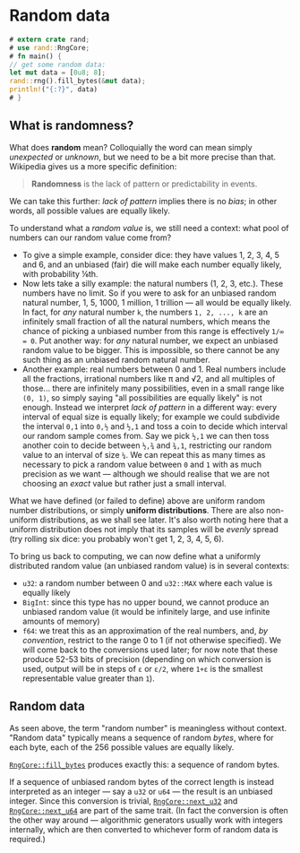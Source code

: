 # Random data

```rust
# extern crate rand;
# use rand::RngCore;
# fn main() {
// get some random data:
let mut data = [0u8; 8];
rand::rng().fill_bytes(&mut data);
println!("{:?}", data)
# }
```

## What is randomness?

What does **random** mean? Colloquially the word can mean simply *unexpected*
or *unknown*, but we need to be a bit more precise than that. Wikipedia gives us
a more specific definition:

> **Randomness** is the lack of pattern or predictability in events.

We can take this further: *lack of pattern* implies there is no *bias*; in
other words, all possible values are equally likely.

To understand what a *random value* is, we still need a context: what pool of
numbers can our random value come from?

-   To give a simple example, consider dice: they have values 1, 2, 3, 4, 5 and
    6, and an unbiased (fair) die will make each number equally likely, with
    probability ⅙th.
-   Now lets take a silly example: the natural numbers (1, 2, 3, etc.). These
    numbers have no limit. So if you were to ask for an unbiased random
    natural number, 1, 5, 1000, 1 million, 1 trillion — all would be equally
    likely. In fact, for *any* natural number `k`, the numbers `1, 2, ..., k`
    are an infinitely small fraction of all the natural numbers, which means the
    chance of picking a unbiased number from this range is effectively `1/∞ = 0`.
    Put another way: for *any* natural number, we expect an unbiased random
    value to be bigger. This is impossible, so there cannot be any such thing as
    an unbiased random natural number.
-   Another example: real numbers between 0 and 1. Real numbers include all the
    fractions, irrational numbers like π and √2, and all multiples of those...
    there are infinitely many possibilities, even in a small range like `(0, 1)`,
    so simply saying "all possibilities are equally likely" is not enough.
    Instead we interpret *lack of pattern* in a different way: every interval
    of equal size is equally likely; for example we could subdivide the interval
    `0,1` into `0,½` and `½,1` and toss a coin to decide which interval our
    random sample comes from. Say we pick `½,1` we can then toss another coin to
    decide between `½,¾` and `¾,1`, restricting our random value to an interval
    of size `¼`. We can repeat this as many times as necessary to pick a random
    value between `0` and `1` with as much precision as we want — although we
    should realise that we are not choosing an *exact* value but rather just a
    small interval.

What we have defined (or failed to define) above are uniform random number
distributions, or simply **uniform distributions**. There are also non-uniform
distributions, as we shall see later. It's also worth noting here that a
uniform distribution does not imply that its samples will be *evenly* spread
(try rolling six dice: you probably won't get 1, 2, 3, 4, 5, 6).

To bring us back to computing, we can now define what a uniformly distributed
random value (an unbiased random value) is in several contexts:

-   `u32`: a random number between 0 and `u32::MAX` where each value is equally
    likely
-   `BigInt`: since this type has no upper bound, we cannot produce an unbiased
    random value (it would be infinitely large, and use infinite amounts of memory)
-   `f64`: we treat this as an approximation of the real numbers, and,
    *by convention*, restrict to the range 0 to 1 (if not otherwise specified).
    We will come back to the conversions used later;
    for now note that these produce 52-53 bits of precision (depending on which
    conversion is used, output will be in steps of `ε` or `ε/2`, where `1+ε` is
    the smallest representable value greater than `1`).

## Random data

As seen above, the term "random number" is meaningless without context. "Random
data" typically means a sequence of random *bytes*, where for each byte, each of
the 256 possible values are equally likely.

[`RngCore::fill_bytes`] produces exactly this: a sequence of random bytes.

If a sequence of unbiased random bytes of the correct length is instead
interpreted as an integer — say a `u32` or `u64` — the result is an unbiased
integer. Since this conversion is trivial, [`RngCore::next_u32`] and
[`RngCore::next_u64`] are part of the same trait. (In fact the conversion is
often the other way around — algorithmic generators usually work with integers
internally, which are then converted to whichever form of random data is
required.)

[`RngCore::fill_bytes`]: https://docs.rs/rand_core/latest/rand_core/trait.RngCore.html#tymethod.fill_bytes
[`RngCore::next_u32`]: https://docs.rs/rand_core/latest/rand_core/trait.RngCore.html#tymethod.next_u32
[`RngCore::next_u64`]: https://docs.rs/rand_core/latest/rand_core/trait.RngCore.html#tymethod.next_u64
